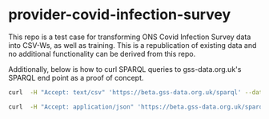 # provider-covid-infection-survey

This repo is a test case for transforming ONS Covid Infection Survey data into CSV-Ws, as well as training. This is a republication of existing data and no additional functionality can be derived from this repo.


Additionally, below is how to curl SPARQL queries to gss-data.org.uk's SPARQL end point as a proof of concept.

```bash
curl  -H "Accept: text/csv" 'https://beta.gss-data.org.uk/sparql' --data-urlencode query="$(< query.rq)"
```

```bash
curl  -H "Accept: application/json" 'https://beta.gss-data.org.uk/sparql' --data-urlencode query="$(< query.rq)"
```
